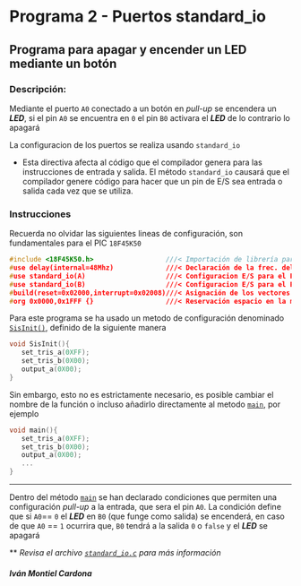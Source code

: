 # Programa 2 - Puertos standard_io
## Programa para apagar y encender un LED mediante un botón

### Descripción:

Mediante el puerto `A0` conectado a un botón en _pull-up_ se encendera un _**LED**_, si el pin `A0` se encuentra en `0` el pin `B0` activara el _**LED**_ de lo contrario lo apagará

La configuracion de los puertos se realiza usando `standard_io`
- Esta directiva afecta al código que el compilador genera para las instrucciones de entrada y salida. El método `standard_io` causará que el compilador genere
código para hacer que un pin de E/S sea entrada o salida cada vez que se utiliza.

### Instrucciones

Recuerda no olvidar las siguientes lineas de configuración, son fundamentales para el PIC `18F45K50`

```c
#include <18F45K50.h>                  ///< Importación de librería para el PIC
#use delay(internal=48Mhz)             ///< Declaración de la frec. del Oscilador
#use standard_io(A)                    ///< Configuracion E/S para el PORT A
#use standard_io(B)                    ///< Configuracion E/S para el PORT B
#build(reset=0x02000,interrupt=0x02008)///< Asignación de los vectores de reset e interrupción
#org 0x0000,0x1FFF {}                  ///< Reservación espacio en la memoría
```

Para este programa se ha usado un metodo de configuración denominado [`SisInit()`](https://github.com/begeistert/microcontrollers-ccs-c-compiler/blob/f4610e37ce9313f6c1a660e468bdaa2b84d419a9/standard_io/standard_io.c#L29), definido de la siguiente manera


```c
void SisInit(){
   set_tris_a(0XFF);  
   set_tris_b(0X00);  
   output_a(0X00);    
}
```

Sin embargo, esto no es estrictamente necesario, es posible cambiar el nombre de la función o incluso añadirlo directamente al metodo [`main`](https://github.com/begeistert/microcontrollers-ccs-c-compiler/blob/f4610e37ce9313f6c1a660e468bdaa2b84d419a9/standard_io/standard_io.c#L43), por ejemplo
```c
void main(){
   set_tris_a(0XFF);  
   set_tris_b(0X00);  
   output_a(0X00); 
   ...
}
```
---
Dentro del método [`main`](https://github.com/begeistert/microcontrollers-ccs-c-compiler/blob/f4610e37ce9313f6c1a660e468bdaa2b84d419a9/standard_io/standard_io.c#L43) se han declarado condiciones que permiten una configuración _pull-up_ a la entrada, que sera el pin `A0`. La condición define que si
`A0`== `0` el  _**LED**_ en `B0` (que funge como salida) se encenderá, en caso de que `A0` == `1` ocurrira que, `B0` tendrá a la salida `0` o `false` y el _**LED**_ se apagará

** _Revisa el archivo [`standard_io.c`](https://github.com/begeistert/microcontrollers-ccs-c-compiler/blob/f4610e37ce9313f6c1a660e468bdaa2b84d419a9/standard_io/standard_io.c) para más información_

##### Iván Montiel Cardona
